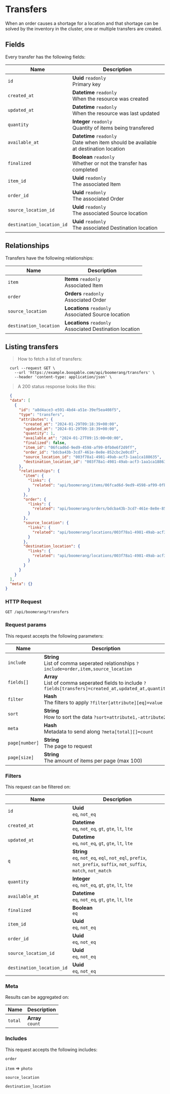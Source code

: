 # Transfers

When an order causes a shortage for a location and that shortage can be solved by the inventory in the cluster, one or multiple transfers are created.

## Fields
Every transfer has the following fields:

Name | Description
-- | --
`id` | **Uuid** `readonly`<br>Primary key
`created_at` | **Datetime** `readonly`<br>When the resource was created
`updated_at` | **Datetime** `readonly`<br>When the resource was last updated
`quantity` | **Integer** `readonly`<br>Quantity of items being transfered
`available_at` | **Datetime** `readonly`<br>Date when item should be available at destination location
`finalized` | **Boolean** `readonly`<br>Whether or not the transfer has completed
`item_id` | **Uuid** `readonly`<br>The associated Item
`order_id` | **Uuid** `readonly`<br>The associated Order
`source_location_id` | **Uuid** `readonly`<br>The associated Source location
`destination_location_id` | **Uuid** `readonly`<br>The associated Destination location


## Relationships
Transfers have the following relationships:

Name | Description
-- | --
`item` | **Items** `readonly`<br>Associated Item
`order` | **Orders** `readonly`<br>Associated Order
`source_location` | **Locations** `readonly`<br>Associated Source location
`destination_location` | **Locations** `readonly`<br>Associated Destination location


## Listing transfers



> How to fetch a list of transfers:

```shell
  curl --request GET \
    --url 'https://example.booqable.com/api/boomerang/transfers' \
    --header 'content-type: application/json' \
```

> A 200 status response looks like this:

```json
  {
  "data": [
    {
      "id": "a8d4ace3-e591-4bd4-a51e-39ef5ea408f5",
      "type": "transfers",
      "attributes": {
        "created_at": "2024-01-29T09:18:39+00:00",
        "updated_at": "2024-01-29T09:18:39+00:00",
        "quantity": 1,
        "available_at": "2024-01-27T09:15:00+00:00",
        "finalized": false,
        "item_id": "06fcad6d-9ed9-4598-af99-0fb0e6f2d9ff",
        "order_id": "bdcba43b-3cd7-461e-8e8e-852cbc2e0cd7",
        "source_location_id": "003f78a1-4981-49ab-acf3-1aa1ca188635",
        "destination_location_id": "003f78a1-4981-49ab-acf3-1aa1ca188635"
      },
      "relationships": {
        "item": {
          "links": {
            "related": "api/boomerang/items/06fcad6d-9ed9-4598-af99-0fb0e6f2d9ff"
          }
        },
        "order": {
          "links": {
            "related": "api/boomerang/orders/bdcba43b-3cd7-461e-8e8e-852cbc2e0cd7"
          }
        },
        "source_location": {
          "links": {
            "related": "api/boomerang/locations/003f78a1-4981-49ab-acf3-1aa1ca188635"
          }
        },
        "destination_location": {
          "links": {
            "related": "api/boomerang/locations/003f78a1-4981-49ab-acf3-1aa1ca188635"
          }
        }
      }
    }
  ],
  "meta": {}
}
```

### HTTP Request

`GET /api/boomerang/transfers`

### Request params

This request accepts the following parameters:

Name | Description
-- | --
`include` | **String** <br>List of comma seperated relationships `?include=order,item,source_location`
`fields[]` | **Array** <br>List of comma seperated fields to include `?fields[transfers]=created_at,updated_at,quantity`
`filter` | **Hash** <br>The filters to apply `?filter[attribute][eq]=value`
`sort` | **String** <br>How to sort the data `?sort=attribute1,-attribute2`
`meta` | **Hash** <br>Metadata to send along `?meta[total][]=count`
`page[number]` | **String** <br>The page to request
`page[size]` | **String** <br>The amount of items per page (max 100)


### Filters

This request can be filtered on:

Name | Description
-- | --
`id` | **Uuid** <br>`eq`, `not_eq`
`created_at` | **Datetime** <br>`eq`, `not_eq`, `gt`, `gte`, `lt`, `lte`
`updated_at` | **Datetime** <br>`eq`, `not_eq`, `gt`, `gte`, `lt`, `lte`
`q` | **String** <br>`eq`, `not_eq`, `eql`, `not_eql`, `prefix`, `not_prefix`, `suffix`, `not_suffix`, `match`, `not_match`
`quantity` | **Integer** <br>`eq`, `not_eq`, `gt`, `gte`, `lt`, `lte`
`available_at` | **Datetime** <br>`eq`, `not_eq`, `gt`, `gte`, `lt`, `lte`
`finalized` | **Boolean** <br>`eq`
`item_id` | **Uuid** <br>`eq`, `not_eq`
`order_id` | **Uuid** <br>`eq`, `not_eq`
`source_location_id` | **Uuid** <br>`eq`, `not_eq`
`destination_location_id` | **Uuid** <br>`eq`, `not_eq`


### Meta

Results can be aggregated on:

Name | Description
-- | --
`total` | **Array** <br>`count`


### Includes

This request accepts the following includes:

`order`


`item` => 
`photo`




`source_location`


`destination_location`





